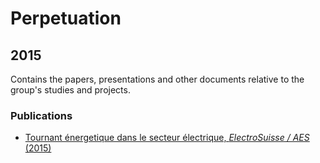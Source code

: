 # Perpetuation
## 2015
Contains the papers, presentations and other documents relative to the group's studies and projects.

### Publications

* [Tournant énergetique dans le secteur électrique, *ElectroSuisse / AES* (2015)](https://github.com/GeeeHesso/Perpetuation/tree/master/2015/Papers/Tournant_energetique_dans_le_secteur_electrique)



